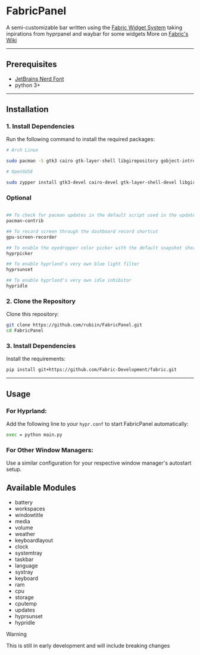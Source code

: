 # FabricPanel

A semi-customizable bar written using the [Fabric Widget System](https://github.com/Fabric-Development/fabric) taking inpirations from hyprpanel and waybar for some widgets
More on [Fabric's Wiki](https://wiki.ffpy.org)

---

## Prerequisites

- [JetBrains Nerd Font](https://www.nerdfonts.com)
- python 3+

---

## **Installation**

### **1. Install Dependencies**

Run the following command to install the required packages:

```sh
# Arch Linux

sudo pacman -S gtk3 cairo gtk-layer-shell libgirepository gobject-introspection gobject-introspection-runtime python python-pip python-gobject python-psutils python-cairo python-loguru python-setproctitle pkgconf

# OpenSUSE

sudo zypper install gtk3-devel cairo-devel gtk-layer-shell-devel libgirepository-1_0-1 libgirepository-2_0-0 gobject-introspection-devel python311 python311-pip python311-psutils python311-gobject python311-gobject-cairo python311-pycairo python311-loguru python311-setproctitle pkgconf
```

### Optional

```sh

## To check for pacman updates in the default script used in the updates module
pacman-contrib

## To record screen through the dashboard record shortcut
gpu-screen-recorder

## To enable the eyedropper color picker with the default snapshot shortcut in the dashboard
hyprpicker

## To enable hyprland's very own blue light filter
hyprsunset

## To enable hyprland's very own idle inhibitor
hypridle

```


### **2. Clone the Repository**

Clone this repository:

```sh
git clone https://github.com/rubiin/FabricPanel.git
cd FabricPanel
```

### **3. Install Dependencies**

Install the requirements:

```sh
pip install git+https://github.com/Fabric-Development/fabric.git
```

---

## **Usage**

### **For Hyprland:**

Add the following line to your `hypr.conf` to start FabricPanel automatically:

```sh
exec = python main.py
```

### **For Other Window Managers:**

Use a similar configuration for your respective window manager's autostart setup.

## **Available Modules**
- battery
- workspaces
- windowtitle
- media
- volume
- weather
- keyboardlayout
- clock
- systemtray
- taskbar
- language
- systray
- keyboard
- ram
- cpu
- storage
- cputemp
- updates
- hyprsunset
- hypridle


> [!WARNING]
> This is still in early development and will include breaking changes

